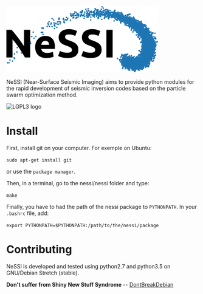 ![NeSSI logo](doc/nessi.png)

NeSSI (Near-Surface Seismic Imaging) aims to provide python modules for the rapid development of seismic inversion codes based on the particle swarm optimization method.

![LGPL3 logo](https://www.gnu.org/graphics/lgplv3-88x31.png)

# Install
First, install git on your computer. For exemple on Ubuntu:

`sudo apt-get install git`

or use the `package manager`.

Then, in a terminal, go to the nessi/nessi folder and type:

`make`

Finally, you have to had the path of the nessi package to `PYTHONPATH`. In your `.bashrc` file, add:

`export PYTHONPATH=$PYTHONPATH:/path/to/the/nessi/package`


# Contributing

NeSSI is developed and tested using python2.7 and python3.5 on GNU/Debian Stretch (stable). 

**Don't suffer from Shiny New Stuff Syndrome** -- [DontBreakDebian](https://wiki.debian.org/DontBreakDebian#Don.27t_suffer_from_Shiny_New_Stuff_Syndrome)